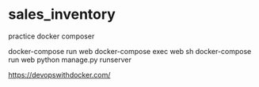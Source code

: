 # sales_inventory
practice docker composer

docker-compose run web
docker-compose exec web sh
docker-compose run web python manage.py runserver

 
https://devopswithdocker.com/
